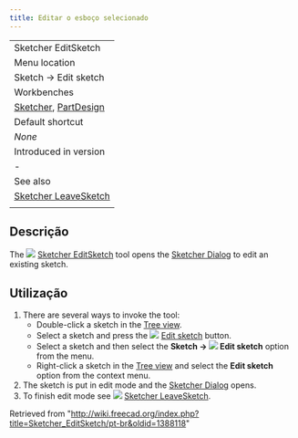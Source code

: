 ```yaml
---
title: Editar o esboço selecionado
---
```

|  |
| --- |
| Sketcher EditSketch |
| Menu location |
| Sketch → Edit sketch |
| Workbenches |
| [Sketcher](/Sketcher_Workbench "Sketcher Workbench"), [PartDesign](/PartDesign_Workbench "PartDesign Workbench") |
| Default shortcut |
| *None* |
| Introduced in version |
| - |
| See also |
| [Sketcher LeaveSketch](/Sketcher_LeaveSketch "Sketcher LeaveSketch") |
|  |

## Descrição

The ![](/images/Sketcher_EditSketch.svg) [Sketcher EditSketch](/Sketcher_EditSketch "Sketcher EditSketch") tool opens the [Sketcher Dialog](/Sketcher_Dialog "Sketcher Dialog") to edit an existing sketch.

## Utilização

1. There are several ways to invoke the tool:
   * Double-click a sketch in the [Tree view](/Tree_view "Tree view").
   * Select a sketch and press the ![](/images/Sketcher_EditSketch.svg) [Edit sketch](/Sketcher_EditSketch "Sketcher EditSketch") button.
   * Select a sketch and then select the **Sketch → ![](/images/Sketcher_EditSketch.svg) Edit sketch** option from the menu.
   * Right-click a sketch in the [Tree view](/Tree_view "Tree view") and select the **Edit sketch** option from the context menu.
2. The sketch is put in edit mode and the [Sketcher Dialog](/Sketcher_Dialog "Sketcher Dialog") opens.
3. To finish edit mode see ![](/images/Sketcher_LeaveSketch.svg) [Sketcher LeaveSketch](/Sketcher_LeaveSketch "Sketcher LeaveSketch").

Retrieved from "<http://wiki.freecad.org/index.php?title=Sketcher_EditSketch/pt-br&oldid=1388118>"